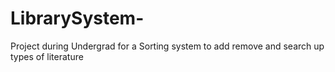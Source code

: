 # LibrarySystem-
Project during Undergrad for a Sorting system to add remove and search up types of literature
